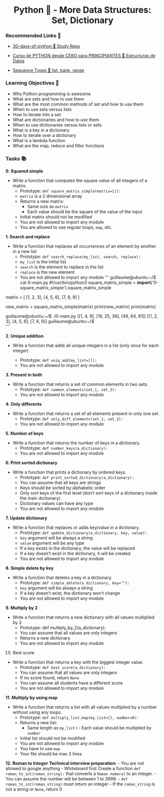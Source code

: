 <h1 align="center">Python 🐍 - More Data Structures: Set, Dictionary</h1>

### Recommended Links 🔗
- [30-days-of-python 🐍 Study Repo](https://github.com/Asabeneh/30-Days-Of-Python/tree/master)
- [Curso de PYTHON desde CERO para PRINCIPIANTES 🐍 Estructuras de Datos](https://youtu.be/Kp4Mvapo5kc?t=10874)

- [Sequence Types 🐍 list, tuple, range](https://docs.python.org/3/library/stdtypes.html#sequence-types-list-tuple-range)

### Learning Objectives 🎯
- Why Python programming is awesome
- What are sets and how to use them
- What are the most common methods of set and how to use them
- When to use sets versus lists
- How to iterate into a set
- What are dictionaries and how to use them
- When to use dictionaries versus lists or sets
- What is a key in a dictionary
- How to iterate over a dictionary
- What is a lambda function
- What are the map, reduce and filter functions

### Tasks 📚
__0. Squared simple__
- Write a function that computes the square value of all integers of a matrix.
	- Prototype: ``def square_matrix_simple(matrix=[]):``
	- ``matrix`` is a 2 dimensional array
	- Returns a new matrix:
		- Same size as ``matrix``
		- Each value should be the square of the value of the input
	- Initial matrix should not be modified
	- You are not allowed to import any module
	- You are allowed to use regular loops, ``map``, etc.

__1. Search and replace__
- Write a function that replaces all occurrences of an element by another in a new list
	- Prototype: ``def search_replace(my_list, search, replace):``
	- ``my_list`` is the initial list
	- ``search`` is the element to replace in the list
	- ``replace`` is the new element
	- You are not allowed to import any module
'''
guillaume@ubuntu:~/$ cat 0-main.py
#!/usr/bin/python3
square_matrix_simple = __import__('0-square_matrix_simple').square_matrix_simple

matrix = [
    [1, 2, 3],
    [4, 5, 6],
    [7, 8, 9]
]

new_matrix = square_matrix_simple(matrix)
print(new_matrix)
print(matrix)

guillaume@ubuntu:~/$ ./0-main.py
[[1, 4, 9], [16, 25, 36], [49, 64, 81]]
[[1, 2, 3], [4, 5, 6], [7, 8, 9]]
guillaume@ubuntu:~/$ 	
'''	    

__2. Unique addition__
- Write a function that adds all unique integers in a list (only once for each integer)
	
	- Prototype: ``def uniq_add(my_list=[]):``
	- You are not allowed to import any module

__3. Present in both__
- Write a function that returns a set of common elements in two sets.
	- Prototype: ``def common_elements(set_1, set_2):``
	- You are not allowed to import any module

__4. Only differents__
- Write a function that returns a set of all elements present in only one set.
	- Prototype: ``def only_diff_elements(set_1, set_2):``
	- You are not allowed to import any module

__5. Number of keys__
- Write a function that returns the number of keys in a dictionary.
	- Prototype: ``def number_keys(a_dictionary):``
	- You are not allowed to import any module
	 
__6. Print sorted dictionary__
- Write a function that prints a dictionary by ordered keys.
	- Prototype: ``def print_sorted_dictionary(a_dictionary):``
	- You can assume that all keys are strings
	- Keys should be sorted by alphabetic order
	- Only sort keys of the first level (don’t sort keys of a dictionary inside the main dictionary)
	- Dictionary values can have any type
	- You are not allowed to import any module	  

__7. Update dictionary__
- Write a function that replaces or adds key/value in a dictionary.
	- Prototype: ``def update_dictionary(a_dictionary, key, value):``
	- ``key`` argument will be always a string
	- ``value`` argument will be any type
	- If a key exists in the dictionary, the value will be replaced
	- If a key doesn’t exist in the dictionary, it will be created
	- You are not allowed to import any module

__8. Simple delete by key__
- Write a function that deletes a key in a dictionary.
	- Prototype: ``def simple_delete(a_dictionary, key=""):``
	- ``key`` argument will be always a string
	- If a key doesn’t exist, the dictionary won’t change
	- You are not allowed to import any module

__9. Multiply by 2__
- Write a function that returns a new dictionary with all values multiplied by 2
	- Prototype: def multiply_by_2(a_dictionary):
	- You can assume that all values are only integers
	- Returns a new dictionary
	- You are not allowed to import any module

10. Best score
- Write a function that returns a key with the biggest integer value.
	- Prototype: ``def best_score(a_dictionary):``
	- You can assume that all values are only integers
	- If no score found, return ``None``
	- You can assume all students have a different score
	- You are not allowed to import any module

__11. Multiply by using map__
- Write a function that returns a list with all values multiplied by a number without using any loops.
	- Prototype: ``def multiply_list_map(my_list=[], number=0):``
	- Returns a new list:
	    - Same length as ``my_list``
i	    - Each value should be multiplied by ``number``
	- Initial list should not be modified
	- You are not allowed to import any module
	- You have to use ``map``
	- Your file should be max 3 lines

__12. Roman to Integer__
__Technical interview preparation:__
	- You are not allowed to google anything
	- Whiteboard first
Create a function ``def roman_to_int(roman_string):`` that converts a ``Roman numeral`` to an integer.
	- You can assume the number will be between 1 to 3999.
	- ``def roman_to_int(roman_string)`` must return an integer
	- If the ``roman_string`` is not a string or ``None``, return 0
